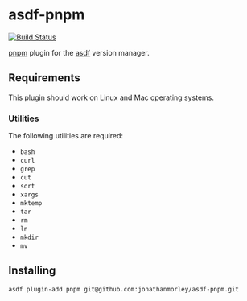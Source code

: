 # asdf-pnpm

[![Build Status](https://github.com/jonathanmorley/asdf-pnpm/workflows/ASDF%20CI/badge.svg)](https://github.com/jonathanmorley/asdf-pnpm/actions)

[pnpm][2] plugin for the [asdf][1] version manager.

## Requirements

This plugin should work on Linux and Mac operating systems.

### Utilities

The following utilities are required:

- `bash`
- `curl`
- `grep`
- `cut`
- `sort`
- `xargs`
- `mktemp`
- `tar`
- `rm`
- `ln`
- `mkdir`
- `mv`

## Installing

```
asdf plugin-add pnpm git@github.com:jonathanmorley/asdf-pnpm.git
```

[1]: https://asdf-vm.com/
[2]: https://pnpm.js.org/
[3]: https://stedolan.github.io/jq/
